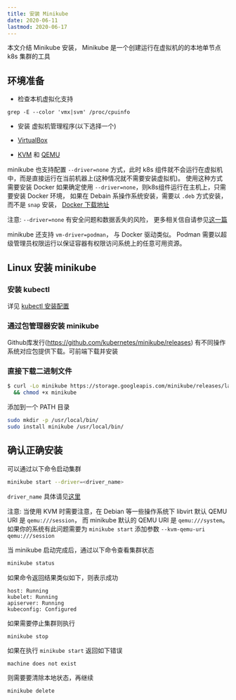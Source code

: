```yaml
---
title: 安装 Minikube
date: 2020-06-11
lastmod: 2020-06-17
---
```


本文介结 Minikube 安装， Minikube 是一个创建运行在虚拟机的的本地单节点 k8s 集群的工具

## 环境准备

- 检查本机虚拟化支持

`grep -E --color 'vmx|svm' /proc/cpuinfo`

- 安装 虚拟机管理程序(以下选择一个)

- [VirtualBox](https://www.virtualbox.org/wiki/Downloads)

- [KVM](https://www.linux-kvm.org/) 和 [QEMU](https://www.qemu.org/)

minikube 也支持配置 `--driver=none` 方式，此时 k8s 组件就不会运行在虚拟机中，而是直接运行在当前机器上(这种情况就不需要安装虚拟机)。 使用这种方式需要安装 Docker
如果确定使用 `--driver=none`，则k8s组件运行在主机上，只需要安装 Docker 环境，
如果在 Debain 系操作系统安装，需要以 `.deb` 方式安装，而不是 `snap` 安装， [Docker 下载地址](https://www.docker.com/products/docker-desktop)

注意: `--driver=none` 有安全问题和数据丢失的风险， 更多相关信自请参见[这一篇](https://minikube.sigs.k8s.io/docs/reference/drivers/none/)

minikube 还支持 `vm-driver=podman`， 与 Docker 驱动类似。 Podman 需要以超级管理员权限运行以保证容器有权限访问系统上的任意可用资源。

## Linux 安装 minikube


### 安装 kubectl

详见 [kubectl 安装配置]()

### 通过包管理器安装 minikube

Github库发行(https://github.com/kubernetes/minikube/releases) 有不同操作系统对应包提供下载。可前端下载并安装

### 直接下载二进制文件

```sh
$ curl -Lo minikube https://storage.googleapis.com/minikube/releases/latest/minikube-linux-amd64 \
  && chmod +x minikube
```

添加到一个 PATH 目录
```sh
sudo mkdir -p /usr/local/bin/
sudo install minikube /usr/local/bin/
```

## 确认正确安装

可以通过以下命令启动集群

```sh
minikube start --driver=<driver_name>
```

`driver_name` 具体请见[这里](https://kubernetes.io/docs/setup/learning-environment/minikube/#specifying-the-vm-driver)

注意: 当使用 KVM 时需要注意，在 Debian 等一些操作系统下 libvirt 默认 QEMU URI 是 `qemu:///session`， 而 minikube 默认的 QEMU URI 是 `qemu:///system`。 如果你的系统有此问题需要为 `minikube start` 添加参数 `--kvm-qemu-uri qemu:///session`

当 minikube 启动完成后，通过以下命令查看集群状态
```sh
minikube status
```
如果命令返回结果类似如下，则表示成功
```
host: Running
kubelet: Running
apiserver: Running
kubeconfig: Configured
```

如果需要停止集群则执行
```sh
minikube stop
```

如果在执行 `minikube start` 返回如下错误
```
machine does not exist
```
则需要要清除本地状态，再继续
```sh
minikube delete
```
